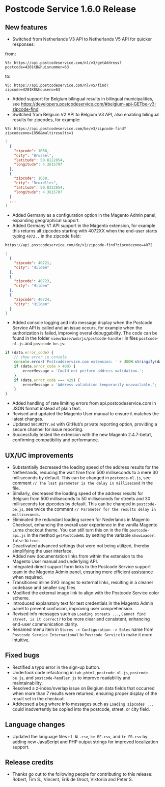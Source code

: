 # Postcode Service 1.6.0 Release

## New features

- Switched from Netherlands V3 API to Netherlands V5 API for quicker responses:

from:

```text
V3: https://api.postcodeservice.com/nl/v3/getAddress?postcode=4201KB&huisnummer=63
```

to:

```text
V5: https://api.postcodeservice.com/nl/v5/find?zipcode=4201KB&houseno=63
```

- Added support for Belgium bilingual results in bilingual municipalities,
  see https://developers.postcodeservice.com/#belgium-api-GETbe-v3-zipcode-find
- Switched from Belgium V2 API to Belgium V3 API, also enabling bilingual results for zipcodes, for
  example:

```text
V3: https://api.postcodeservice.com/be/v3/zipcode-find?zipcodezone=1050&multiresults=1
```

```json
[
  {
    "zipcode": 1050,
    "city": "Brussel",
    "latitude": 50.8222854,
    "longitude": 4.3815707
  },
  {
    "zipcode": 1050,
    "city": "Bruxelles",
    "latitude": 50.8222854,
    "longitude": 4.3815707
  }
  ...
]
```

- Added Germany as a configuration option in the Magento Admin panel, expanding geographical
  support.
- Added Germany V1 API support in the Magento extension, for example this returns all zipcodes
  starting with 4072XX when the end-user starts typing `4072..` in the zipcode field:

```text
https://api.postcodeservice.com/de/v1/zipcode-find?zipcodezone=4072
```

```json
[
  {
    "zipcode": 40721,
    "city": "Hilden"
  },
  {
    "zipcode": 40723,
    "city": "Hilden"
  },
  {
    "zipcode": 40724,
    "city": "Hilden"
  }
]
```

- Added console logging and info message display when the Postcode Service API is called and an
  issue occurs, for example when the authorization is failed, improving overal debuggability. The
  code can be found in the folder `view/base/web/js/postcode-handler` in files `postcode-nl.js`
  and `postcode-be.js`:

```js
if (data.error_code) {
    // show error in console
    console.error('Postcodeservice.com extension: ' + JSON.stringify(data));
    if (data.error_code > 400) {
        errorMessage = 'Could not perform address validation.';
    }
    if (data.error_code === 429) {
        errorMessage = 'Address validation temporarily unavailable.';
    }
}
 ```

- Added handling of rate limiting errors from api.postcodeservice.com in JSON format instead of
  plain text.
- Revised and updated the Magento User manual to ensure it matches the latest changes.
- Updated `SECURITY.md` with GitHub’s private reporting option, providing a secure channel for issue
  reporting.
- Successfully tested the extension with the new Magento 2.4.7-beta1, confirming compatibility and
  performance.

## UX/UC improvements

- Substantially decreased the loading speed of the address results for the Netherlands, reducing the
  wait time from 500 milliseconds to a mere 30 milliseconds by default. This can be changed
  in `postcode-nl.js`,
  see comment `// The last parameter is the delay in millisecond` in the file.
- Similarly, decreased the loading speed of the address results for Belgium from 500 milliseconds to
  50 milliseconds for
  streets and 30 milliseconds for zipcodes by default. This can be changed in `postcode-be.js`, see
  twice
  the comment `// Parameter for the results delay in milliseconds`.
- Eliminated the redundant loading screen for Nederlands in Magento Checkout, enhancing the overall
  user experience in the vanilla Magento Luma checkout theme. You can still turn this on in the
  file `postcode-api.js` in the method `getPostCodeNL` by setting the variable `showLoader: false` to `true`.
- Deactivated advanced settings that were not being utilized, thereby simplifying the user
  interface.
- Added new documentation links from within the extension to the Magento User manual and underlying
  API.
- Integrated direct support form links to the Postcode Service support team in the Magento Admin
  panel, ensuring more efficient assistance when required.
- Transitioned inline SVG images to external links, resulting in a cleaner codebase and smaller svg
  files.
- Modified the external image link to align with the Postcode Service color scheme.
- Introduced explanatory text for test credentials in the Magento Admin panel to prevent confusion,
  improving user comprehension.
- Revised info messages such as `Loading streets ...`, `Cannot find street, is it correct?` to be
  more clear and consistent, enhancing
  end-user communication clarity.
- Renamed menu item in `Stores -> Configuration -> Sales` name from `Postcode Service International`
  to `Postcode Service` to make it more intuitive.

## Fixed bugs

- Rectified a typo error in the sign-up button.
- Undertook code refactoring in `tab.phtml`, `postcode-nl.js`, `postcode-be.js`,
  and `postcode-handler.js` to improve readability and maintainability.
- Resolved a z-index/overlap issue on Belgium data fields that occurred when more than 7 results
  were returned, ensuring proper display of the result set in the checkout.
- Addressed a bug where info messages such as `Loading zipcodes ...` could inadvertently be copied
  into
  the postcode, street, or city field.

## Language changes

- Updated the language files `nl_NL.csv`, `be_BE.csv`, and `fr_FR.csv` by adding new
  JavaScript and PHP output strings for improved localization support.

## Release credits

- Thanks go out to the following people for contributing to this release: Robert, Tim S., Vincent, Erik de
  Groot, Viktoriia and Peter S.
